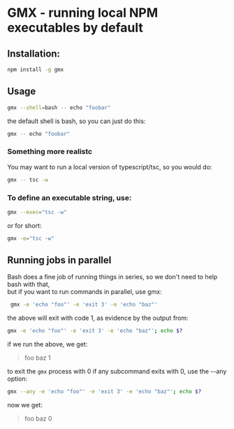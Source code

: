 

# GMX - running local NPM executables by default

## Installation:

```bash
npm install -g gmx
```

## Usage

```bash
gmx --shell=bash -- echo "foobar"
```

the default shell is bash, so you can just do this:

```bash
gmx -- echo "foobar"
```

### Something more realistc

You may want to run a local version of typescript/tsc, so you would do:

```bash
gmx -- tsc -w
```

### To define an executable string, use:

```bash
gmx --exec="tsc -w"
```

or for short:

```bash
gmx -e="tsc -w"
```

## Running jobs in parallel

Bash does a fine job of running things in series, so we don't need to help bash with that,<br>
but if you want to run commands in parallel, use gmx:


```bash
 gmx -e 'echo "foo"' -e 'exit 3' -e 'echo "baz"'
```

the above will exit with code 1, as evidence by the output from:


```bash
gmx -e 'echo "foo"' -e 'exit 3' -e 'echo "baz"'; echo $?
```

if we run the above, we get:

>foo
>baz
>1


to exit the `gmx` process with 0 if any subcommand exits with 0, use the --any option:


```bash
gmx --any -e 'echo "foo"' -e 'exit 3' -e 'echo "baz"'; echo $?
```

now we get:

>foo
>baz
>0


